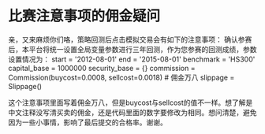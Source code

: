 # 比赛注意事项的佣金疑问

亲，又来麻烦你们咯，策略回测后点击模拟交易会有如下的注意事项：
 确认参赛后，本平台将统一设置全局变量参数进行三年回测，作为您参赛的回测成绩，参数设置情况为：
start = '2012-08-01' 
end = '2015-08-01' 
benchmark = 'HS300' 
capital_base = 1000000 
security_base = {} 
commission = Commission(buycost=0.0008, sellcost=0.0018) # 佣金万八 
slippage = Slippage() 

这个注意事项里面写着佣金万八，但是buycost与sellcost的值不一样。想了解是中文注释没写清买卖的佣金，还是代码里面的数字要修改为相同。想问清楚，避免因为一些小事情，影响了最后提交的合格率。谢谢。